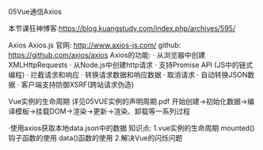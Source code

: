 05Vue通信Axios

本节课狂神博客:https://blog.kuangstudy.com/index.php/archives/595/

Axios Axios.js
官网: http://www.axios-js.com/
github: https://github.com/axios/axios
Axios的功能:
· 从浏览器中创建XMLHttpRequests
· 从Node.js中创建http请求
· 支持Promise API (JS中的链式编程)
· 拦截请求和响应
· 转换请求数据和响应数据
· 取消请求
· 自动转换JSON数据
· 客户端支持防御XSRF(跨站请求伪造)

Vue实例的生命周期 详见05VUE实例的声明周期.pdf
开始创建->初始化数据->编译模板->挂载DOM->渲染->更新->渲染、卸载等一系列过程

·使用axios获取本地data.json中的数据
 知识点:
 1.vue实例的生命周期 mounted()钩子函数的使用 data()函数的使用
 2.解决Vue的闪烁问题
<!DOCTYPE html>
<html lang="en" xmlns:v-bind="http://www.w3.org/1999/xhtml">
<head>
    <meta charset="UTF-8">
    <title>狂神说Java</title>
    <!--v-cloak 解决闪烁问题-->
    <style>
        [v-cloak] {
            display: none;
        }
    </style>
</head>
<body>
<!-- 0.这里是整个vue还没有启动的时候
     使用 属性选择器 [v-cloak] 通过display: none;暂时先不显示页面
     从而解决vue的闪烁问题 视频中存在一些问题 使用v-clock控制台会报错
     https://www.jb51.net/article/92949.htm
 -->
<div id="vue" v-cloak>
    <div>名称：{{info.name}}</div>
    <div>地址：{{info.address.country}}-{{info.address.city}}-{{info.address.street}}</div>
    <!-- 这里要使用v-bind指令才能使用Model中的值给<a>标签的href属性赋值 -->
    <div>链接：<a v-bind:href="info.url" target="_blank">{{info.url}}</a> </div>
</div>

<!--引入 JS 文件-->
<script src="../js/vue.js"></script>
<script src="../js/axios.js"></script>
<script type="text/javascript">
    var vm = new Vue({
        el: '#vue',
        // data: {} 是Vue实例的属性
        // data(){}  是Vue实例的方法 接收数据的时候 以函数的形式返回
        // 在这里面 这一步最先执行 1.把这些数据放到html里面el指定的地方,因此这步数据都为初始值(这里为null)
        data() {
            return {
                info: {
                    name: null,
                    address: {
                        country: null,
                        city: null,
                        street: null
                    },
                    url: null
                }
            }
        },
        ###########################################################################################################
        // 2.这里接上面执行, 使用axios获得本地数据data.json 更新页面中的数据
        mounted() { //钩子函数
            axios
                // 填写一个url 请求资源(这里请求本地资源)
                .get('data.json')
                // response即为请求得到的响应
                // => 是ES6规范,得到相应之后的回调函数执行一些操作 可以通过=>(console.log(response.data))输出得到的数据
                // 这里执行一个赋值操作 更新Model里的数据 this.info = response.data
                .then(response => (this.info = response.data));
        }
        ###########################################################################################################
    });
</script>

</body>
</html>